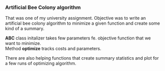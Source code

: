 ### Artificial Bee Colony algorithm
That was one of my university assignment.
Objective was to write an artificial bee colony algorithm to minimize a given function and create some kind of a summary.

**ABC** class initalizer takes few parameters fe. objective function that we want to minimize.  
Method **optimize** tracks costs and parameters.

There are also helping functions that create summary statistics and plot for a few runs of optimizing algorithm.
